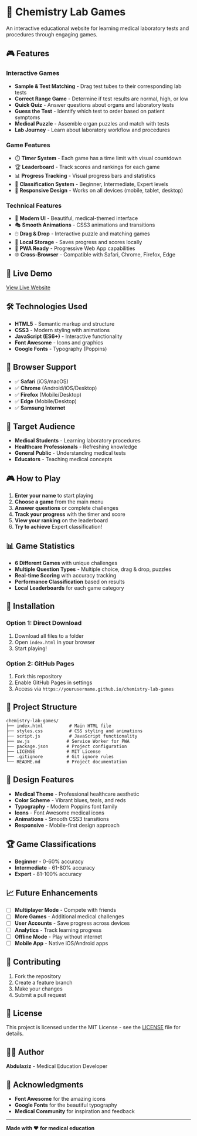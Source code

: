 # 🧪 Chemistry Lab Games

An interactive educational website for learning medical laboratory tests and procedures through engaging games.

## 🎮 Features

### Interactive Games
- **Sample & Test Matching** - Drag test tubes to their corresponding lab tests
- **Correct Range Game** - Determine if test results are normal, high, or low
- **Quick Quiz** - Answer questions about organs and laboratory tests
- **Guess the Test** - Identify which test to order based on patient symptoms
- **Medical Puzzle** - Assemble organ puzzles and match with tests
- **Lab Journey** - Learn about laboratory workflow and procedures

### Game Features
- ⏱️ **Timer System** - Each game has a time limit with visual countdown
- 🏆 **Leaderboard** - Track scores and rankings for each game
- 📊 **Progress Tracking** - Visual progress bars and statistics
- 🎯 **Classification System** - Beginner, Intermediate, Expert levels
- 📱 **Responsive Design** - Works on all devices (mobile, tablet, desktop)

### Technical Features
- 🎨 **Modern UI** - Beautiful, medical-themed interface
- 🎭 **Smooth Animations** - CSS3 animations and transitions
- 🖱️ **Drag & Drop** - Interactive puzzle and matching games
- 💾 **Local Storage** - Saves progress and scores locally
- 🔄 **PWA Ready** - Progressive Web App capabilities
- 🌐 **Cross-Browser** - Compatible with Safari, Chrome, Firefox, Edge

## 🚀 Live Demo

[View Live Website](https://yourusername.github.io/chemistry-lab-games)

## 🛠️ Technologies Used

- **HTML5** - Semantic markup and structure
- **CSS3** - Modern styling with animations
- **JavaScript (ES6+)** - Interactive functionality
- **Font Awesome** - Icons and graphics
- **Google Fonts** - Typography (Poppins)

## 📱 Browser Support

- ✅ **Safari** (iOS/macOS)
- ✅ **Chrome** (Android/iOS/Desktop)
- ✅ **Firefox** (Mobile/Desktop)
- ✅ **Edge** (Mobile/Desktop)
- ✅ **Samsung Internet**

## 🎯 Target Audience

- **Medical Students** - Learning laboratory procedures
- **Healthcare Professionals** - Refreshing knowledge
- **General Public** - Understanding medical tests
- **Educators** - Teaching medical concepts

## 🎮 How to Play

1. **Enter your name** to start playing
2. **Choose a game** from the main menu
3. **Answer questions** or complete challenges
4. **Track your progress** with the timer and score
5. **View your ranking** on the leaderboard
6. **Try to achieve** Expert classification!

## 📊 Game Statistics

- **6 Different Games** with unique challenges
- **Multiple Question Types** - Multiple choice, drag & drop, puzzles
- **Real-time Scoring** with accuracy tracking
- **Performance Classification** based on results
- **Local Leaderboards** for each game category

## 🔧 Installation

### Option 1: Direct Download
1. Download all files to a folder
2. Open `index.html` in your browser
3. Start playing!

### Option 2: GitHub Pages
1. Fork this repository
2. Enable GitHub Pages in settings
3. Access via `https://yourusername.github.io/chemistry-lab-games`

## 📁 Project Structure

```
chemistry-lab-games/
├── index.html          # Main HTML file
├── styles.css          # CSS styling and animations
├── script.js           # JavaScript functionality
├── sw.js              # Service Worker for PWA
├── package.json       # Project configuration
├── LICENSE            # MIT License
├── .gitignore         # Git ignore rules
└── README.md          # Project documentation
```

## 🎨 Design Features

- **Medical Theme** - Professional healthcare aesthetic
- **Color Scheme** - Vibrant blues, teals, and reds
- **Typography** - Modern Poppins font family
- **Icons** - Font Awesome medical icons
- **Animations** - Smooth CSS3 transitions
- **Responsive** - Mobile-first design approach

## 🏆 Game Classifications

- **Beginner** - 0-60% accuracy
- **Intermediate** - 61-80% accuracy  
- **Expert** - 81-100% accuracy

## 📈 Future Enhancements

- [ ] **Multiplayer Mode** - Compete with friends
- [ ] **More Games** - Additional medical challenges
- [ ] **User Accounts** - Save progress across devices
- [ ] **Analytics** - Track learning progress
- [ ] **Offline Mode** - Play without internet
- [ ] **Mobile App** - Native iOS/Android apps

## 🤝 Contributing

1. Fork the repository
2. Create a feature branch
3. Make your changes
4. Submit a pull request

## 📄 License

This project is licensed under the MIT License - see the [LICENSE](LICENSE) file for details.

## 👨‍💻 Author

**Abdulaziz** - Medical Education Developer

## 🙏 Acknowledgments

- **Font Awesome** for the amazing icons
- **Google Fonts** for the beautiful typography
- **Medical Community** for inspiration and feedback

---

**Made with ❤️ for medical education**